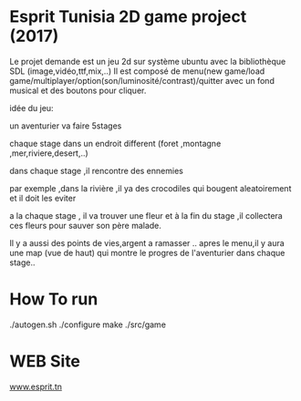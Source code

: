 # Esprit Tunisia 2D game project (2017)
Le projet demande est un jeu 2d sur système ubuntu avec la bibliothèque SDL (image,vidéo,ttf,mix,..)
Il est composé de
menu(new game/load game/multiplayer/option(son/luminosité/contrast)/quitter
avec un fond musical et des boutons pour cliquer.

idée du jeu:

un aventurier va faire 5stages

chaque stage dans un endroit different (foret ,montagne ,mer,riviere,desert,..)

dans chaque stage ,il rencontre des ennemies

par exemple ,dans la rivière ,il ya des crocodiles qui bougent aleatoirement et il doit les eviter

a la  chaque stage , il va trouver une fleur et à la fin du stage ,il collectera ces fleurs pour sauver son père malade.

Il y a aussi des points de vies,argent a ramasser ..
apres le menu,il y aura une map (vue de haut) qui montre le progres de l'aventurier dans chaque stage..

# How To run

./autogen.sh
./configure
make
./src/game

# WEB Site
www.esprit.tn

